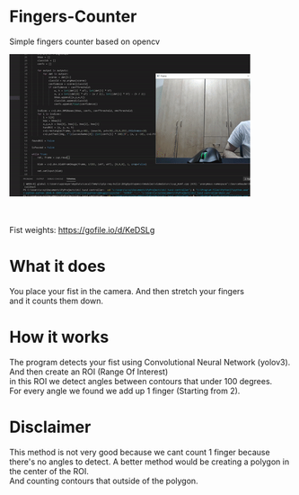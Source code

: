 # Fingers-Counter
Simple fingers counter based on opencv

![showcase](showcase.gif)
</br>
</br>
</br>

Fist weights: https://gofile.io/d/KeDSLg

# What it does
You place your fist in the camera. And then stretch your fingers</br> and it counts them down.

# How it works
The program detects your fist using Convolutional Neural Network (yolov3). And then create an ROI (Range Of Interest)</br>
in this ROI we detect angles between contours that under 100 degrees.</br>
For every angle we found we add up 1 finger (Starting from 2). </br>

# Disclaimer
This method is not very good because we cant count 1 finger because there's no angles to detect.
A better method would be creating a polygon in the center of the ROI.</br>
And counting contours that outside of the polygon.
